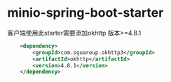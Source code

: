 # minio-spring-boot-starter
客户端使用此starter需要添加okhttp 版本>=4.8.1
```xml
    <dependency>
        <groupId>com.squareup.okhttp3</groupId>
        <artifactId>okhttp</artifactId>
        <version>4.8.1</version>
    </dependency>
```
